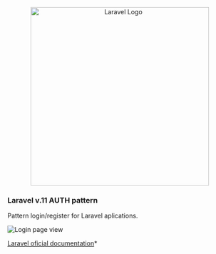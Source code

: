 <p align="center"><a href="https://laravel.com" target="_blank"><img src="https://raw.githubusercontent.com/laravel/art/master/logo-lockup/5%20SVG/2%20CMYK/1%20Full%20Color/laravel-logolockup-cmyk-red.svg" width="400" alt="Laravel Logo"></a></p>

### Laravel v.11 AUTH pattern
Pattern login/register for Laravel aplications.

![Login page view](/img/login-page.jpg)

[Laravel oficial documentation](https://laravel.com/docs/12.x)* 
